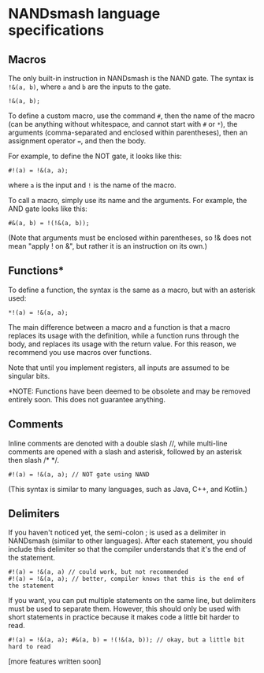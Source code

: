 # NANDsmash language specifications

## Macros

The only built-in instruction in NANDsmash is the NAND gate. The syntax is `!&(a, b)`, where `a` and `b` are the inputs to the gate.

`!&(a, b);`

To define a custom macro, use the command `#`, then the name of the macro (can be anything without whitespace, and cannot start with `#` or `*`), the arguments (comma-separated and enclosed within parentheses), then an assignment operator `=`, and then the body.

For example, to define the NOT gate, it looks like this:

`#!(a) = !&(a, a);`

where `a` is the input and `!` is the name of the macro.

To call a macro, simply use its name and the arguments. For example, the AND gate looks like this:

`#&(a, b) = !(!&(a, b));`

(Note that arguments must be enclosed within parentheses, so !& does not mean "apply ! on &", but rather it is an instruction on its own.)

## Functions*

To define a function, the syntax is the same as a macro, but with an asterisk used:

`*!(a) = !&(a, a);`

The main difference between a macro and a function is that a macro replaces its usage with the definition, while a function runs through the body, and replaces its usage with the return value. For this reason, we recommend you use macros over functions.

Note that until you implement registers, all inputs are assumed to be singular bits.

*NOTE: Functions have been deemed to be obsolete and may be removed entirely soon. This does not guarantee anything.

## Comments

Inline comments are denoted with a double slash //, while multi-line comments are opened with a slash and asterisk, followed by an asterisk then slash /* */.

`#!(a) = !&(a, a); // NOT gate using NAND`

(This syntax is similar to many languages, such as Java, C++, and Kotlin.)

## Delimiters

If you haven't noticed yet, the semi-colon ; is used as a delimiter in NANDsmash (similar to other languages). After each statement, you should include this delimiter so that the compiler understands that it's the end of the statement.

```
#!(a) = !&(a, a) // could work, but not recommended
#!(a) = !&(a, a); // better, compiler knows that this is the end of the statement
```

If you want, you can put multiple statements on the same line, but delimiters must be used to separate them. However, this should only be used with short statements in practice because it makes code a little bit harder to read.

`#!(a) = !&(a, a); #&(a, b) = !(!&(a, b)); // okay, but a little bit hard to read`

[more features written soon]
